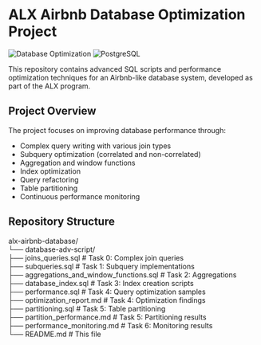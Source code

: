 # ALX Airbnb Database Optimization Project

![Database Optimization](https://img.shields.io/badge/Database-Optimization-blue)
![PostgreSQL](https://img.shields.io/badge/PostgreSQL-13+-blue)

This repository contains advanced SQL scripts and performance optimization techniques for an Airbnb-like database system, developed as part of the ALX program.

## Project Overview

The project focuses on improving database performance through:
- Complex query writing with various join types
- Subquery optimization (correlated and non-correlated)
- Aggregation and window functions
- Index optimization
- Query refactoring
- Table partitioning
- Continuous performance monitoring

## Repository Structure
alx-airbnb-database/  
└── database-adv-script/  
├── joins_queries.sql # Task 0: Complex join queries  
├── subqueries.sql # Task 1: Subquery implementations  
├── aggregations_and_window_functions.sql # Task 2: Aggregations  
├── database_index.sql # Task 3: Index creation scripts  
├── performance.sql # Task 4: Query optimization samples  
├── optimization_report.md # Task 4: Optimization findings  
├── partitioning.sql # Task 5: Table partitioning  
├── partition_performance.md # Task 5: Partitioning results  
├── performance_monitoring.md # Task 6: Monitoring results  
└── README.md # This file  
